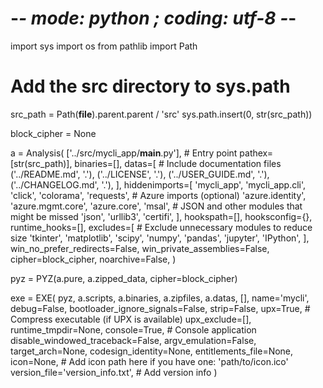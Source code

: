 # -*- mode: python ; coding: utf-8 -*-

import sys
import os
from pathlib import Path

# Add the src directory to sys.path
src_path = Path(__file__).parent.parent / 'src'
sys.path.insert(0, str(src_path))

block_cipher = None

a = Analysis(
    ['../src/mycli_app/__main__.py'],  # Entry point
    pathex=[str(src_path)],
    binaries=[],
    datas=[
        # Include documentation files
        ('../README.md', '.'),
        ('../LICENSE', '.'),
        ('../USER_GUIDE.md', '.'),
        ('../CHANGELOG.md', '.'),
    ],
    hiddenimports=[
        'mycli_app',
        'mycli_app.cli',
        'click',
        'colorama',
        'requests',
        # Azure imports (optional)
        'azure.identity',
        'azure.mgmt.core',
        'azure.core',
        'msal',
        # JSON and other modules that might be missed
        'json',
        'urllib3',
        'certifi',
    ],
    hookspath=[],
    hooksconfig={},
    runtime_hooks=[],
    excludes=[
        # Exclude unnecessary modules to reduce size
        'tkinter',
        'matplotlib',
        'scipy',
        'numpy',
        'pandas',
        'jupyter',
        'IPython',
    ],
    win_no_prefer_redirects=False,
    win_private_assemblies=False,
    cipher=block_cipher,
    noarchive=False,
)

pyz = PYZ(a.pure, a.zipped_data, cipher=block_cipher)

exe = EXE(
    pyz,
    a.scripts,
    a.binaries,
    a.zipfiles,
    a.datas,
    [],
    name='mycli',
    debug=False,
    bootloader_ignore_signals=False,
    strip=False,
    upx=True,  # Compress executable (if UPX is available)
    upx_exclude=[],
    runtime_tmpdir=None,
    console=True,  # Console application
    disable_windowed_traceback=False,
    argv_emulation=False,
    target_arch=None,
    codesign_identity=None,
    entitlements_file=None,
    icon=None,  # Add icon path here if you have one: 'path/to/icon.ico'
    version_file='version_info.txt',  # Add version info
)
